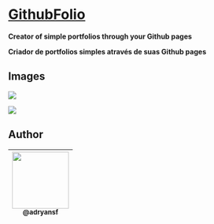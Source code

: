 # [GithubFolio](https://githubfolio.netlify.com/)

**Creator of simple portfolios through your Github pages**

**Criador de portfolios simples através de suas Github pages**

## Images

<p align="center">

<img src="https://user-images.githubusercontent.com/31359652/75803582-6ec57f00-5d5d-11ea-9144-21044aee6b28.png" /><br>

<img src="https://user-images.githubusercontent.com/31359652/75803823-ce238f00-5d5d-11ea-8df6-5b2b0396b2ee.png" /><br>

</p>

## Author

| [<img src="https://avatars3.githubusercontent.com/u/31359652?s=460&v=4" width=115><br><sub>@adryansf</sub>](https://github.com/adryansf) |
| :--------------------------------------------------------------------------------------------------------------------------------------: |

